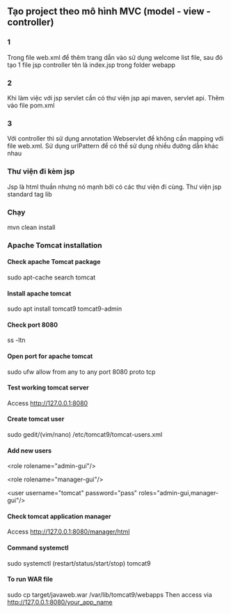 ## Tạo project theo mô hình MVC (model - view - controller)

### 1

Trong file web.xml để thêm trang dẫn vào sử dụng welcome list file, sau đó tạo 1 file jsp controller tên là index.jsp trong folder webapp

### 2

Khi làm việc với jsp servlet cần có thư viện jsp api maven, servlet api. Thêm vào file pom.xml

### 3

Với controller thì sử dụng annotation Webservlet để không cần mapping với file web.xml. Sử dụng urlPattern để có thể sử dụng nhiều đường dẫn khác nhau

### Thư viện đi kèm jsp

Jsp là html thuần nhưng nó mạnh bởi có các thư viện đi cùng.
Thư viện jsp standard tag lib

### Chạy

mvn clean install

### Apache Tomcat installation

#### Check apache Tomcat package

sudo apt-cache search tomcat

#### Install apache tomcat

sudo apt install tomcat9 tomcat9-admin

#### Check port 8080

ss -ltn

#### Open port for apache tomcat

sudo ufw allow from any to any port 8080 proto tcp

#### Test working tomcat server

Access <http://127.0.0.1:8080>

#### Create tomcat user

sudo gedit/(vim/nano) /etc/tomcat9/tomcat-users.xml

#### Add new users

\<role rolename="admin-gui"/>

\<role rolename="manager-gui"/>

\<user username="tomcat" password="pass" roles="admin-gui,manager-gui"/>

#### Check tomcat application manager

Access <http://127.0.0.1:8080/manager/html>

#### Command systemctl

sudo systemctl (restart/status/start/stop) tomcat9

#### To run WAR file

sudo cp target/javaweb.war /var/lib/tomcat9/webapps
Then access via <http://127.0.0.1:8080/your_app_name>
